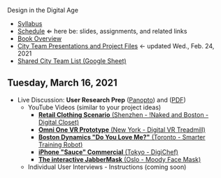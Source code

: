Design in the Digital Age

- [Syllabus](syllabus.md)
- [Schedule](schedule.md)  &lArr; here be: slides, assignments, and related links
- [Book Overview](book-overview.md)
- [City Team Presentations and Project Files](files.md) &larr; updated Wed., Feb. 24, 2021
- [Shared City Team List (Google Sheet)](https://docs.google.com/spreadsheets/d/1GxZ4u8RjvG9D-S86QVpSdJM24KPr47ftF3mN67NC37I/edit#gid=0)

## Tuesday, March 16, 2021

- Live Discussion: **User Research Prep** ([Panopto](https://rochester.hosted.panopto.com/Panopto/Pages/Viewer.aspx?id=6462567b-b131-480e-8364-aced012f6256)) and ([PDF](13-user-research-planning/chapter7-summary.pdf))
  - YouTube Videos (similar to your project ideas)
    - [**Retail Clothing Scenario** (Shenzhen - !Naked and Boston - Digital Closet)](https://www.youtube.com/watch?v=Mr71jrkzWq8)
    - [**Omni One VR Prototype** (New York - Digital VR Treadmill)](https://www.youtube.com/watch?v=aOYHg8qdxTE)
    - [**Boston Dynamics "Do You Love Me?"** (Toronto - Smarter Training Robot)](https://www.youtube.com/watch?v=fn3KWM1kuAw)
    - [**iPhone "Sauce" Commercial** (Tokyo - DigiChef)](https://www.youtube.com/watch?v=SCQpOaR3sVo)
    - [**The interactive JabberMask** (Oslo - Moody Face Mask)](https://www.youtube.com/watch?v=ksNOHrTi5Lo)
  - Individual User Interviews - Instructions (coming soon)

